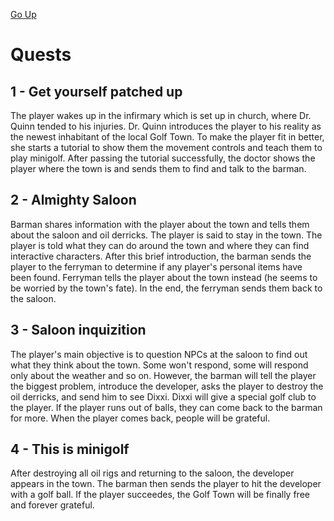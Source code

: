 [Go Up](story.md)

# Quests

## 1 - Get yourself patched up
The player wakes up in the infirmary which is set up in church, where Dr. Quinn tended to his injuries. 
Dr. Quinn introduces the player to his reality as the newest inhabitant of the local Golf Town. To make the player fit in better, she starts a tutorial to show them the movement controls and teach them to play minigolf. After passing the tutorial successfully, the doctor shows the player where the town is and sends them to find and talk to the barman.

## 2 - Almighty Saloon
Barman shares information with the player about the town and tells them about the saloon and oil derricks. The player is said to stay in the town. The player is told what they can do around the town and where they can find interactive characters. After this brief introduction, the barman sends the player to the ferryman to determine if any player's personal items have been found. Ferryman tells the player about the town instead (he seems to be worried by the town's fate). In the end, the ferryman sends them back to the saloon.

## 3 - Saloon inquizition
The player's main objective is to question NPCs at the saloon to find out what they think about the town. Some won't respond, some will respond only about the weather and so on. However, the barman will tell the player the biggest problem, introduce the developer, asks the player to destroy the oil derricks, and send him to see Dixxi. Dixxi will give a special golf club to the player. If the player runs out of balls, they can come back to the barman for more. When the player comes back, people will be grateful.

## 4 - This is minigolf
After destroying all oil rigs and returning to the saloon, the developer appears in the town. The barman then sends the player to hit the developer with a golf ball. If the player succeedes, the Golf Town will be finally free and forever grateful. 